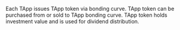 Each TApp issues TApp token via bonding curve. TApp token can be purchased from or sold to TApp bonding curve. TApp token holds investment value and is used for dividend distribution. 
